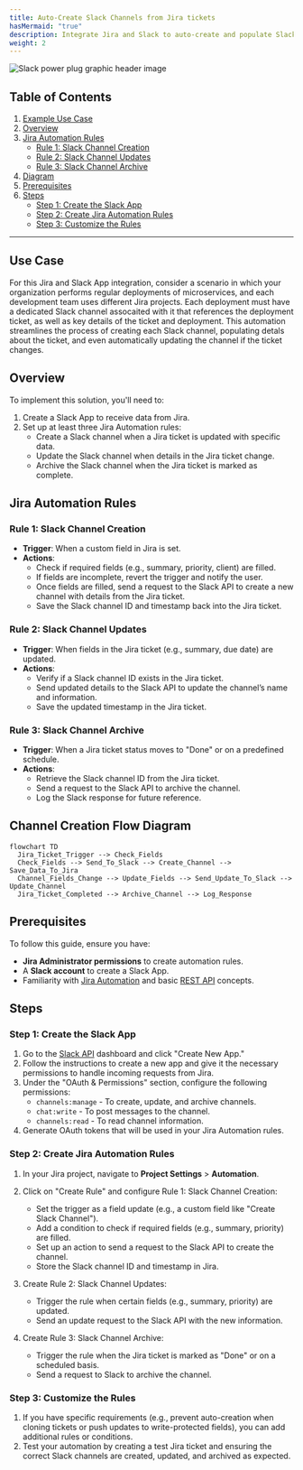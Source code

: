 ```yaml
---
title: Auto-Create Slack Channels from Jira tickets
hasMermaid: "true"
description: Integrate Jira and Slack to auto-create and populate Slack channels with data from Jira tickets. 
weight: 2
---
```


![Slack power plug graphic header image](/images/slack/hq720.jpg)

## Table of Contents
1. [Example Use Case](#example-use-case)
2. [Overview](#overview)
3. [Jira Automation Rules](#jira-automation-rules)
   - [Rule 1: Slack Channel Creation](#rule-1-slack-channel-creation)
   - [Rule 2: Slack Channel Updates](#rule-2-slack-channel-updates)
   - [Rule 3: Slack Channel Archive](#rule-3-slack-channel-archive)
4. [Diagram](#diagram)
5. [Prerequisites](#prerequisites)
6. [Steps](#steps)
   - [Step 1: Create the Slack App](#step-1-create-the-slack-app)
   - [Step 2: Create Jira Automation Rules](#step-2-create-jira-automation-rules)
   - [Step 3: Customize the Rules](#step-3-customize-the-rules)

---

## Use Case
For this Jira and Slack App integration, consider a scenario in which your organization performs regular deployments of microservices, and each development team uses different Jira projects. Each deployment must have a dedicated Slack channel assocaited with it that references the deployment ticket, as well as key details of the ticket and deployment. This automation streamlines the process of creating each Slack channel, populating detals about the ticket, and even automatically updating the channel if the ticket changes.

## Overview
To implement this solution, you'll need to:
1. Create a Slack App to receive data from Jira.
2. Set up at least three Jira Automation rules:
   - Create a Slack channel when a Jira ticket is updated with specific data.
   - Update the Slack channel when details in the Jira ticket change.
   - Archive the Slack channel when the Jira ticket is marked as complete.

## Jira Automation Rules

### Rule 1: Slack Channel Creation
- **Trigger**: When a custom field in Jira is set.
- **Actions**:
  - Check if required fields (e.g., summary, priority, client) are filled.
  - If fields are incomplete, revert the trigger and notify the user.
  - Once fields are filled, send a request to the Slack API to create a new channel with details from the Jira ticket.
  - Save the Slack channel ID and timestamp back into the Jira ticket.

### Rule 2: Slack Channel Updates
- **Trigger**: When fields in the Jira ticket (e.g., summary, due date) are updated.
- **Actions**:
  - Verify if a Slack channel ID exists in the Jira ticket.
  - Send updated details to the Slack API to update the channel’s name and information.
  - Save the updated timestamp in the Jira ticket.

### Rule 3: Slack Channel Archive
- **Trigger**: When a Jira ticket status moves to "Done" or on a predefined schedule.
- **Actions**:
  - Retrieve the Slack channel ID from the Jira ticket.
  - Send a request to the Slack API to archive the channel.
  - Log the Slack response for future reference.

## Channel Creation Flow Diagram

```mermaid
flowchart TD
  Jira_Ticket_Trigger --> Check_Fields
  Check_Fields --> Send_To_Slack --> Create_Channel --> Save_Data_To_Jira
  Channel_Fields_Change --> Update_Fields --> Send_Update_To_Slack --> Update_Channel
  Jira_Ticket_Completed --> Archive_Channel --> Log_Response
```

## Prerequisites
To follow this guide, ensure you have:
- **Jira Administrator permissions** to create automation rules.
- A **Slack account** to create a Slack App.
- Familiarity with [Jira Automation](https://support.atlassian.com/cloud-automation/docs/jira-cloud-automation/) and basic [REST API](https://aws.amazon.com/what-is/api/) concepts.

## Steps

### Step 1: Create the Slack App
1. Go to the [Slack API](https://api.slack.com/apps) dashboard and click "Create New App."
2. Follow the instructions to create a new app and give it the necessary permissions to handle incoming requests from Jira.
3. Under the "OAuth & Permissions" section, configure the following permissions:
   - `channels:manage` - To create, update, and archive channels.
   - `chat:write` - To post messages to the channel.
   - `channels:read` - To read channel information.
4. Generate OAuth tokens that will be used in your Jira Automation rules.

### Step 2: Create Jira Automation Rules
1. In your Jira project, navigate to **Project Settings** > **Automation**.
2. Click on "Create Rule" and configure Rule 1: Slack Channel Creation:
   - Set the trigger as a field update (e.g., a custom field like "Create Slack Channel").
   - Add a condition to check if required fields (e.g., summary, priority) are filled.
   - Set up an action to send a request to the Slack API to create the channel.
   - Store the Slack channel ID and timestamp in Jira.
   
3. Create Rule 2: Slack Channel Updates:
   - Trigger the rule when certain fields (e.g., summary, priority) are updated.
   - Send an update request to the Slack API with the new information.

4. Create Rule 3: Slack Channel Archive:
   - Trigger the rule when the Jira ticket is marked as "Done" or on a scheduled basis.
   - Send a request to Slack to archive the channel.

### Step 3: Customize the Rules
1. If you have specific requirements (e.g., prevent auto-creation when cloning tickets or push updates to write-protected fields), you can add additional rules or conditions.
2. Test your automation by creating a test Jira ticket and ensuring the correct Slack channels are created, updated, and archived as expected.
